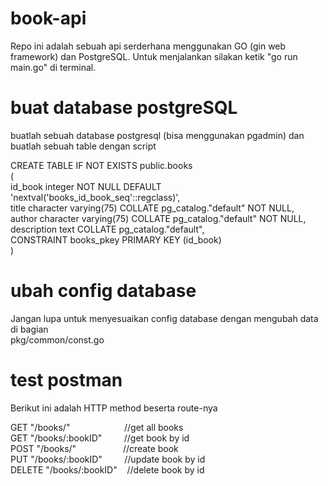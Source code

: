 # book-api
Repo ini adalah sebuah api serderhana menggunakan GO (gin web framework) dan PostgreSQL. Untuk menjalankan silakan ketik "go run main.go" di terminal.

# buat database postgreSQL
buatlah sebuah database postgresql (bisa menggunakan pgadmin) dan buatlah sebuah table dengan script  
  
CREATE TABLE IF NOT EXISTS public.books  
(  
    id_book integer NOT NULL DEFAULT 'nextval('books_id_book_seq'::regclass)',  
    title character varying(75) COLLATE pg_catalog."default" NOT NULL,  
    author character varying(75) COLLATE pg_catalog."default" NOT NULL,  
    description text COLLATE pg_catalog."default",  
    CONSTRAINT books_pkey PRIMARY KEY (id_book)  
)  

# ubah config database
Jangan lupa untuk menyesuaikan config database dengan mengubah data di bagian  
pkg/common/const.go

# test postman
Berikut ini adalah HTTP method beserta route-nya  
  
GET "/books/" &nbsp;&nbsp;&nbsp;&nbsp;&nbsp;&nbsp;&nbsp;&nbsp;&nbsp;&nbsp;&nbsp;&nbsp;&nbsp;&nbsp;&nbsp;&nbsp;&nbsp;&nbsp;&nbsp;&nbsp;&nbsp;//get all books  
GET "/books/:bookID" &nbsp;&nbsp;&nbsp;&nbsp;&nbsp;&nbsp;&nbsp;  //get book by id  
POST "/books/" &nbsp;&nbsp;&nbsp;&nbsp;&nbsp;&nbsp;&nbsp;&nbsp;&nbsp;&nbsp;&nbsp;&nbsp;&nbsp;&nbsp;&nbsp;&nbsp;&nbsp; //create book  
PUT "/books/:bookID" &nbsp;&nbsp;&nbsp;&nbsp;&nbsp;&nbsp;&nbsp;   //update book by id  
DELETE "/books/:bookID" &nbsp;&nbsp;  //delete book by id  
